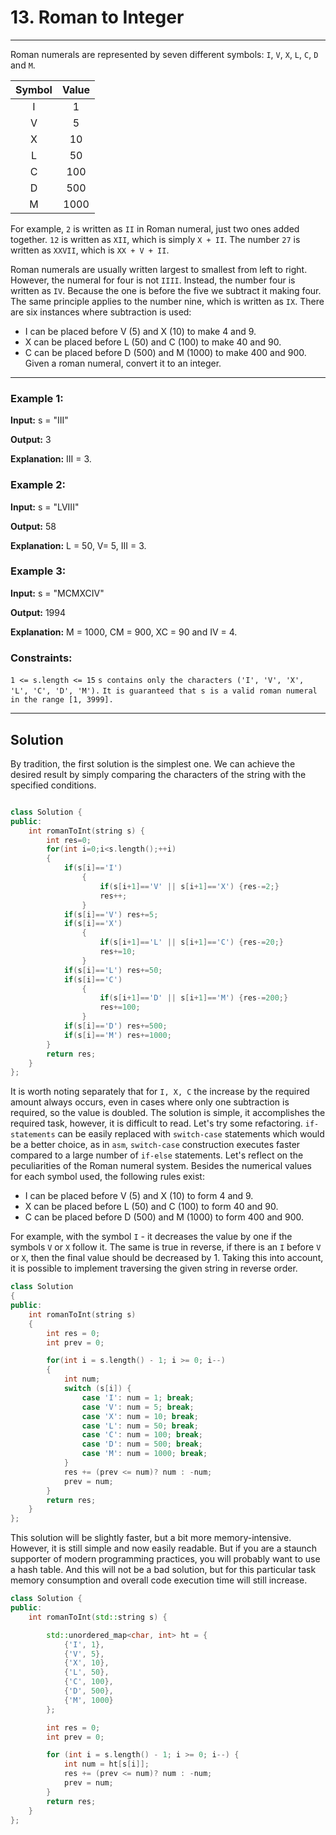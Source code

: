 # 13. Roman to Integer
______________
Roman numerals are represented by seven different symbols: `I`, `V`, `X`, `L`, `C`, `D` and `M`.

|**Symbol**|**Value**|
|:-:|:-:|
|I|1|
|V|5|
|X|10|
|L|50|
|C|100|
|D|500|
|M|1000|


For example, `2` is written as `II` in Roman numeral, just two ones added together. `12` is written as `XII`, which is simply `X + II`. The number `27` is written as `XXVII`, which is `XX + V + II`.

Roman numerals are usually written largest to smallest from left to right. However, the numeral for four is not `IIII`. Instead, the number four is written as `IV`. Because the one is before the five we subtract it making four. The same principle applies to the number nine, which is written as `IX`. There are six instances where subtraction is used:

+ I can be placed before V (5) and X (10) to make 4 and 9. 
+ X can be placed before L (50) and C (100) to make 40 and 90. 
+ C can be placed before D (500) and M (1000) to make 400 and 900.
Given a roman numeral, convert it to an integer.

______________ 

### Example 1:

**Input:** s = "III"

**Output:** 3

**Explanation:** III = 3.

### Example 2:

**Input:** s = "LVIII"

**Output:** 58

**Explanation:** L = 50, V= 5, III = 3.

### Example 3:

**Input:** s = "MCMXCIV"

**Output:** 1994

**Explanation:** M = 1000, CM = 900, XC = 90 and IV = 4.
 

### Constraints:

`1 <= s.length <= 15`
`s contains only the characters ('I', 'V', 'X', 'L', 'C', 'D', 'M').`
`It is guaranteed that s is a valid roman numeral in the range [1, 3999].`
_________________

## Solution

By tradition, the first solution is the simplest one. We can achieve the desired result by simply comparing the characters of the string with the specified conditions.

```Cpp

class Solution {
public:
    int romanToInt(string s) {
        int res=0;
        for(int i=0;i<s.length();++i)
        {
            if(s[i]=='I') 
                {
                    if(s[i+1]=='V' || s[i+1]=='X') {res-=2;}
                    res++;
                }
            if(s[i]=='V') res+=5;
            if(s[i]=='X') 
                {
                    if(s[i+1]=='L' || s[i+1]=='C') {res-=20;}
                    res+=10;
                }
            if(s[i]=='L') res+=50;
            if(s[i]=='C')
                {
                    if(s[i+1]=='D' || s[i+1]=='M') {res-=200;}
                    res+=100;
                }
            if(s[i]=='D') res+=500;
            if(s[i]=='M') res+=1000;
        }
        return res;
    }
};
```

It is worth noting separately that for `I, X, C` the increase by the required amount always occurs, even in cases where only one subtraction is required, so the value is doubled. The solution is simple, it accomplishes the required task, however, it is difficult to read. Let's try some refactoring. `if-statements` can be easily replaced with `switch-case` statements which would be a better choice, as in `asm`, `switch-case` construction executes faster compared to a large number of `if-else` statements. Let's reflect on the peculiarities of the Roman numeral system. Besides the numerical values for each symbol used, the following rules exist:

+ I can be placed before V (5) and X (10) to form 4 and 9.
+ X can be placed before L (50) and C (100) to form 40 and 90.
+ C can be placed before D (500) and M (1000) to form 400 and 900.

For example, with the symbol `I` - it decreases the value by one if the symbols `V` or `X` follow it. The same is true in reverse, if there is an `I` before `V` or `X`, then the final value should be decreased by 1. Taking this into account, it is possible to implement traversing the given string in reverse order.

```cpp
class Solution 
{
public:
    int romanToInt(string s) 
    {
        int res = 0;
        int prev = 0;

        for(int i = s.length() - 1; i >= 0; i--)
        {
            int num;
            switch (s[i]) {
                case 'I': num = 1; break;
                case 'V': num = 5; break;
                case 'X': num = 10; break;
                case 'L': num = 50; break;
                case 'C': num = 100; break;
                case 'D': num = 500; break;
                case 'M': num = 1000; break;
            }
            res += (prev <= num)? num : -num;
            prev = num;
        }
        return res;
    }
};
```

This solution will be slightly faster, but a bit more memory-intensive. However, it is still simple and now easily readable. But if you are a staunch supporter of modern programming practices, you will probably want to use a hash table. And this will not be a bad solution, but for this particular task memory consumption and overall code execution time will still increase.

```Cpp
class Solution {
public:
    int romanToInt(std::string s) {

        std::unordered_map<char, int> ht = {
            {'I', 1},
            {'V', 5},
            {'X', 10},
            {'L', 50},
            {'C', 100},
            {'D', 500},
            {'M', 1000}
        };

        int res = 0;
        int prev = 0;

        for (int i = s.length() - 1; i >= 0; i--) {
            int num = ht[s[i]];
            res += (prev <= num)? num : -num;
            prev = num;
        }
        return res;
    }
};
```

